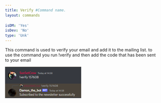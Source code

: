 ```yaml
---
title: Verify #Command name.
layout: commands

isDM: 'Yes'
isDev: 'No' 
type: 'Unk'
---
```


This command is used to verify your email and add it to the mailing list.
to use the command you run !verify and then add the code that has been 
sent to your email

![Example of the command](/assets/Commands/verify.png "Example of the command")